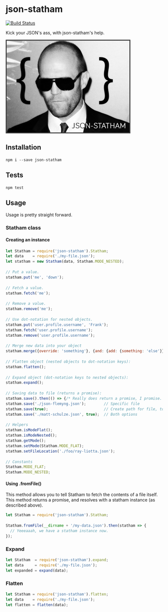 # json-statham
[![Build Status](https://travis-ci.org/SpoonX/json-statham.svg?branch=master)](https://travis-ci.org/SpoonX/json-statham)

Kick your JSON's ass, with json-statham's help.

![Statham is awesome man](./stathams.jpg)

## Installation
`npm i --save json-statham`

## Tests
`npm test`

## Usage
Usage is pretty straight forward.

### Statham class

#### Creating an instance
```js
let Statham = require('json-statham').Statham;
let data    = require('./my-file.json');
let statham = new Statham(data, Statham.MODE_NESTED);

// Put a value.
statham.put('me', 'down');

// Fetch a value.
statham.fetch('me');

// Remove a value.
statham.remove('me');

// Use dot-notation for nested objects.
statham.put('user.profile.username', 'Frank');
statham.fetch('user.profile.username');
statham.remove('user.profile.username');

// Merge new data into your object
statham.merge({override: 'something'}, {and: {add: {something: 'else'}}});

// Flatten object (nested objects to dot-notation keys):
statham.flatten();

// Expand object (dot-notation keys to nested objects):
statham.expand();

// Saving data to file (returns a promise):
statham.save().then(() => {/* Really does return a promise, I promise. */});
statham.save('./json-flemyng.json');        // Specific file
statham.save(true);                         // Create path for file, too
statham.save('./matt-schulze.json', true);  // Both options

// Helpers
statham.isModeFlat();
statham.isModeNested();
statham.getMode();
statham.setMode(Statham.MODE_FLAT);
statham.setFileLocation('./foo/ray-liotta.json');

// Constants
Statham.MODE_FLAT;
Statham.MODE_NESTED;
```

#### Using .fromFile()
This method allows you to tell Statham to fetch the contents of a file itself. This method returns a promise, and resolves with a statham instance (as described above).

```js
let Statham = require('json-statham').Statham;

Statham.fromFile(__dirname + '/my-data.json').then(statham => {
  // Yeeeaaah, we have a statham instance now.
});
```

### Expand
```js
let Statham  = require('json-statham').expand;
let data     = require('./my-file.json');
let expanded = expand(data);
```

### Flatten
```js
let Statham = require('json-statham').flatten;
let data    = require('./my-file.json');
let flatten = flatten(data);
```
